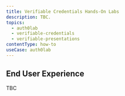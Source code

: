 ```yaml
---
title: Verifiable Credentials Hands-On Labs
description: TBC. 
topics:
  - auth0lab
  - verifiable-credentials
  - verifiable-presentations
contentType: how-to
useCase: auth0lab
---
```

## End User Experience

TBC
